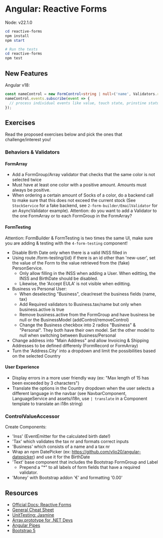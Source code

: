Angular: Reactive Forms
=======================

Node: v22.1.0

```ps1
cd reactive-forms
npm install
npm start

# Run the tests
cd reactive-forms
npm test
```

## New Features

Angular v18:

```ts
const nameControl = new FormControl<string | null>('name', Validators.required);
nameControl.events.subscribe(event => {
  // process individual events like value, touch state, prinstine status, ...
});
```



## Exercises

Read the proposed exercises below and pick the ones that challenge/interest you!


### Behaviors & Validators

#### FormArray

- Add a FormGroup/Array validator that checks that the same color is not selected twice
- Must have at least one color with a positive amount. Amounts must always be positive.
- When ordering a certain amount of Socks of a color, do a backend call to make sure that this does not exceed the current stock (See `StockService` for a fake backend, see `2-form-builder/EmailValidator` for an AsyncValidator example). Attention: do you want to add a Validator to the one FormArray or to each FormGroup in the FormArray?


#### FormTesting

Attention: FormBuilder & FormTesting is two times the same UI, make sure you are adding & testing with the `4-form-testing` component!


- Disable Birth Date only when there is a valid INSS filled in
- Using route /form-testing/{id} if there is an id other than 'new-user', set the value of the Form to the value retrieved from the (fake) PersonService.
    - Only allow filling in the INSS when adding a User. When editting, the INSS and BirthDate should be disabled.
    - Likewise, the 'Accept EULA' is not visible when editting.
- Business vs Personal User:
    - When deselecting "Business", clear/reset the business fields (name, tax)
    - Add Required validators to Business.tax/name but only when business.active is true
    - Remove business.active from the FormGroup and have business be null or the BusinessModel (addControl/removeControl)
    - Change the Business checkbox into 2 radios "Business" & "Personal". They both have their own model. Set the other model to null when switching between Business/Personal
- Change address into "Main Address" and allow Invoicing & Shipping Addresses to be defined differenly (FormRecord or FormArray)
- Turn the 'Address.City' into a dropdown and limit the possibilities based on the selected Country


#### User Experience

- Display errors in a more user friendly way (ex: "Max length of 15 has been exceeded by 3 characters")
- Translate the options in the Country dropdown when the user selects a different language in the navbar (see NavbarComponent, LanguageService and assets/i18n, use `| translate` in a Component template to translate an i18n string)


### ControlValueAccessor

Create Components:

- 'Inss' (EventEmitter for the calculated birth date!)
- 'Tax' which validates the tax nr and formats correct inputs
- 'Business' which consists of a name and a tax nr
- Wrap an npm DatePicker (ex: https://github.com/vlio20/angular-datepicker) and use it for the BirthDate
- 'Text' base component that includes the Bootstrap FormGroup and Label
    - Prepend a "*" to all labels of form fields that have a required validator.
- 'Money' with Bootstrap addon '€' and formatting '0.00'


## Resources

- [Official Docs: Reactive Forms](https://angular.io/guide/reactive-forms)
- [General Cheat Sheet](https://angular.io/guide/cheatsheet)
- [UnitTesting: Jasmine](https://itenium.be/blog/javascript/javascript-testing-jasmine-syntax/)
- [Array.prototype for .NET Devs](https://itenium.be/blog/javascript/array-prototype/)
- [Angular Pipes](https://itenium.be/blog/javascript/angular-pipes/)
- [Bootstrap 5](https://getbootstrap.com/docs/5.0)
